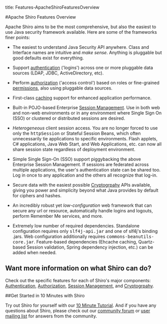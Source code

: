 title: Features-ApacheShiroFeaturesOverview

#Apache Shiro Features Overview

Apache Shiro aims to be the most comprehensive, but also the easiest to use Java security framework available.   Here are some of the frameworks finer points:

*   The easiest to understand Java Security API anywhere.  Class and Interface names are intuitive and _make sense_.  Anything is pluggable but good defaults exist for everything.

*   Support [authentication](authentication-features.html) ('logins') across one or more pluggable data sources (LDAP, JDBC, ActiveDirectory, etc).

*   Perform [authorization](authorization-features.html) ('access control') based on roles or fine-grained [permissions](permissions.html), also using pluggable data sources.

*   First-class [caching](caching.html) support for enhanced application performance.

*   Built-in POJO-based Enterprise [Session Management](session-management-features.html).  Use in both web and non-web environments or in any environment where Single Sign On (SSO) or clustered or distributed sessions are desired.

*   _Heterogeneous_ client session access.  You are no longer forced to use only the <tt>httpSession</tt> or Stateful Session Beans, which often unnecessarily tie applications to specific environments.  Flash applets, C# applications, Java Web Start, and Web Applications, etc. can now all share session state regardless of deployment environment.

*   Simple Single Sign-On (SSO) support piggybacking the above Enterprise Session Management.  If sessions are federated across multiple applications, the user's authentication state can be shared too.  Log in once to any application and the others all recognize that log-in.

*   Secure data with the easiest possible [Cryptogrpahy](cryptography-features.html) APIs available, giving you power and simplicity beyond what Java provides by default for ciphers and hashes.

*   An incredibly robust yet _low-configuration_ web framework that can secure any url or resource, automatically handle logins and logouts, perform Remember Me services, and more.

*   Extremely low number of required dependencies.  Standalone configuration requires only <tt>slf4j-api.jar</tt> and one of slf4j's binding .jars.  Web configuration additionally requires <tt>commons-beanutils-core.jar</tt>.  Feature-based dependencies (Ehcache caching, Quartz-based Session validation, Spring dependency injection, etc.) can be added when needed.

## Want more information on what Shiro can do?  

Check out the specific features for each of Shiro's major components: [Authentication](authentication-features.html), [Authorization](authorization-features.html), [Session Management](session-management-features.html), and [Cryptogrpahy](cryptography-features.html).

##Get Started in 10 Minutes with Shiro

Try out Shiro for yourself with our [10 Minute Tutorial](10-minute-tutorial.html).  And if you have any questions about Shiro, please check out our [community forum](forums.html) or [user mailing list](mailing-lists.html) for answers from the community.
<input type="hidden" id="ghEditPage" value="features.md"></input>
